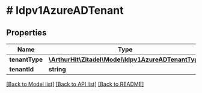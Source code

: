 # # Idpv1AzureADTenant

## Properties

Name | Type | Description | Notes
------------ | ------------- | ------------- | -------------
**tenantType** | [**\ArthurHlt\Zitadel\Model\Idpv1AzureADTenantType**](Idpv1AzureADTenantType.md) |  | [optional]
**tenantId** | **string** |  | [optional]

[[Back to Model list]](../../README.md#models) [[Back to API list]](../../README.md#endpoints) [[Back to README]](../../README.md)
